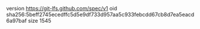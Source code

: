 version https://git-lfs.github.com/spec/v1
oid sha256:5beff2745ecedffc5d5e9df733d957aa5c933febcdd67cb8d7ea5eacd6a97baf
size 1545
